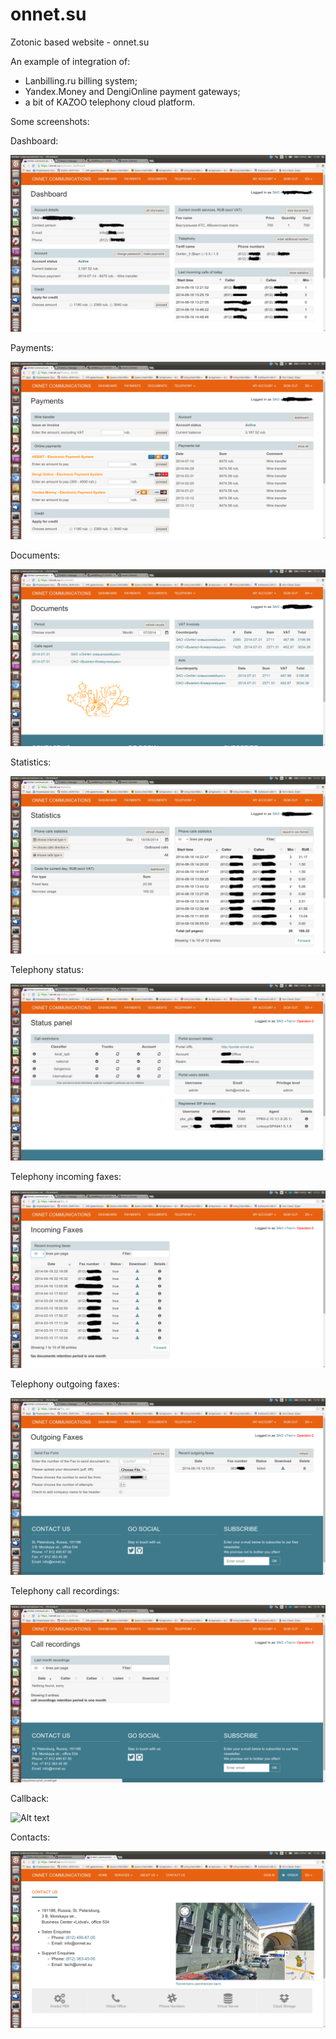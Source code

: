 onnet.su
========

Zotonic based website - onnet.su

An example of integration of:

- Lanbilling.ru billing system;
- Yandex.Money and DengiOnline payment gateways;
- a bit of KAZOO telephony cloud platform.


Some screenshots:


Dashboard:

![Alt text](/lib/images/dashboard.png "Dashboard")


Payments:

![Alt text](/lib/images/paymenys.png "Payments")


Documents:

![Alt text](/lib/images/documents.png "Documents")


Statistics:

![Alt text](/lib/images/statistics.png "Statistics")


Telephony status:

![Alt text](/lib/images/telephony_status.png "Telephony status")


Telephony incoming faxes:

![Alt text](/lib/images/telephony_incoming_faxes.png "Telephony incoming faxes")


Telephony outgoing faxes:

![Alt text](/lib/images/telephony_outgoing_faxes.png "Telephony outgoing faxes")


Telephony call recordings:

![Alt text](/lib/images/telephony_call_recordings.png "Telephony call recordings")


Callback:

![Alt text](https://github.com/onnet/onnet/blob/84fe1d1941ff5d00b823800ae35c5b46f1c3bbe3/lib/images/callbackadmin.png "Telephony call recordings")


Contacts:

![Alt text](/lib/images/contacts.png "Contacts")

